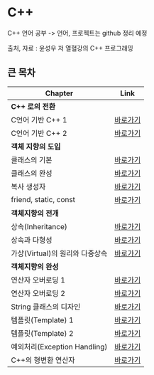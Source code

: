 # C++
C++ 언어 공부 -> 언어, 프로젝트는 github 정리 예정

출처, 자료 : 윤성우 저 열혈강의 C++ 프로그래밍


## 큰 목차
| Chapter                                | Link       |
|----------------------------------------|------------|
| **C++ 로의 전환**                      |            |
| C언어 기반 C++ 1                       | [바로가기](DOCUMENT/01/README.md) |
| C언어 기반 C++ 2                       | [바로가기]() |
| **객체 지향의 도입**                   |            |
| 클래스의 기본                          | [바로가기]() |
| 클래스의 완성                          | [바로가기]() |
| 복사 생성자                            | [바로가기]() |
| friend, static, const                  | [바로가기]() |
| **객체지향의 전개**                    |            |
| 상속(Inheritance)                      | [바로가기]() |
| 상속과 다형성                          | [바로가기]() |
| 가상(Virtual)의 원리와 다중상속         | [바로가기]() |
| **객체지향의 완성**                    |            |
| 연산자 오버로딩 1                      | [바로가기]() |
| 연산자 오버로딩 2                      | [바로가기]() |
| String 클래스의 디자인                 | [바로가기]() |
| 템플릿(Template) 1                     | [바로가기]() |
| 템플릿(Template) 2                     | [바로가기]() |
| 예외처리(Exception Handling)           | [바로가기]() |
| C++의 형변환 연산자                    | [바로가기]() |




